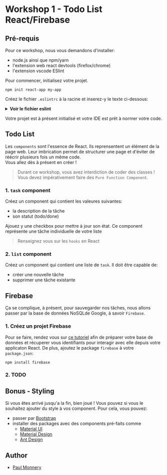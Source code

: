# Workshop 1 - Todo List React/Firebase

## Pré-requis

Pour ce workshop, nous vous demandons d'installer:
- node.js ainsi que npm/yarn
- l'extension web react devtools (firefox/chrome)
- l'extension vscode ESlint


Pour commencer, initialisez votre projet.
```
npm init react-app my-app
```

Créez le fichier `.eslintrc` à la racine et inserez-y le texte ci-dessous:
<Details><Summary><strong>Voir le fichier eslint</strong></Summary>

```json
{
  "extends": "airbnb",
  "env": {
    "node": true,
    "es6": true,
    "browser": true
  },
  "parser": "babel-eslint",
  "rules": {
    "react/jsx-filename-extension": [
      1,
      {
        "extensions": [
          ".js",
          ".jsx"
        ]
      }
    ]
  }
}
```
</Details>

Votre projet est à présent initialisé et votre IDE est prêt à normer votre code.

## Todo List

Les `components` sont l'essence de React. Ils reprensentent un élément de la page web. Leur imbrication permet de structurer une page et d'éviter de réécrir plusieurs fois un même code.  
Vous allez dès à présent en créer !
> Durant ce workshop, vous avez interdiction de coder des classes ! Vous devez impérativement faire des `Pure Function Component`.

### 1. `task` component

Créez un component qui contient les valeures suivantes:
  - la description de la tâche
  - son statut (todo/done)

Ajouez y une checkbox pour mettre à jour son état. Ce component représente une tâche individuelle de votre liste

> Renseignez vous sur les `hooks` en React

### 2. `list` component

Créez un component qui contient une liste de `task`. Il doit être capable de:
- créer une nouvelle tâche
- supprimer une tâche existante


## Firebase

Ça se complique, à présent, pour sauvegarder nos tâches, nous allons passer par la base de données NoSQLde Google, à savoir `Firebase`.

### 1. Créez un projet Firebase

Pour se faire, rendez vous sur [ce tutoriel](https://firebase.google.com/docs/web/setup) afin de préparer votre base de données et récuperer vous identifiants pour interagir avec elle depuis votre applicaton React. De plus, ajoutez le package `firebase` à votre `package.json`:
```
npm install firebase
```

### 2. TODO


## Bonus - Styling

Si vous êtes arrivé jusqu'a la fin, bien joué ! Vous pouvez si vous le souhaitez ajouter du style à vos component. Pour cela, vous pouvez:
- passer par [Bootstrap](https://getbootstrap.com/)
- installer des packages avec des components pré-faits comme
  - [Material UI](https://material-ui.com/)
  - [Material Design](https://material.io/design/)
  - [Ant Design](https://ant.design/)


## Author
- [Paul Monnery](https://github.com/PaulMonnery/)